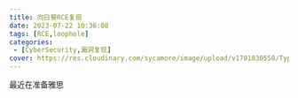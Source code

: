 ```yaml
---
title: 向日葵RCE复现
date: 2023-07-22 10:36:08
tags: [RCE,loophole]
categories: 
 - [CyberSecurity,漏洞复现]
cover: https://res.cloudinary.com/sycamore/image/upload/v1701830550/Typera/2023/12/f0323d63550ff7176d27f4b1eb4c92cc.png
---
```


最近在准备雅思
